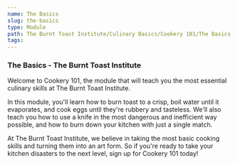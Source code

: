 ```yaml
---
name: The Basics
slug: the-basics
type: Module
path: The Burnt Toast Institute/Culinary Basics/Cookery 101/The Basics
tags:
---
```


### The Basics - The Burnt Toast Institute

Welcome to Cookery 101, the module that will teach you the most essential culinary skills at The Burnt Toast Institute.

In this module, you'll learn how to burn toast to a crisp, boil water until it evaporates, and cook eggs until they're rubbery and tasteless. We'll also teach you how to use a knife in the most dangerous and inefficient way possible, and how to burn down your kitchen with just a single match.

At The Burnt Toast Institute, we believe in taking the most basic cooking skills and turning them into an art form. So if you're ready to take your kitchen disasters to the next level, sign up for Cookery 101 today!

